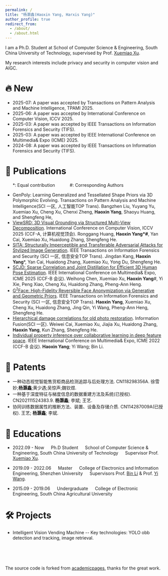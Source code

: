 ```yaml
---
permalink: /
title: "杨灏鑫(Haoxin Yang, Harxis Yang)"
author_profile: true
redirect_from: 
  - /about/
  - /about.html
---
```


I am a Ph.D. Student at School of Computer Science & Engineering, South China University of Technology, supervised by Prof. [Xuemiao Xu](https://www2.scut.edu.cn/cs/2017/0629/c22284a328094/page.htm).

My research interests include privacy and security in computer vision and AIGC.

# 🔥 New
<span class='anchor' id='-news'></span>
* 2025-07: A paper was accepted by Transactions on Pattern Analysis and Machine Intelligence, TPAMI 2025.
* 2025-06: A paper was accepted by International Conference on Computer Vision, ICCV 2025.
* 2025-03: A paper was accepted by IEEE Transactions on Information Forensics and Security (TIFS).
* 2025-03: A paper was accepted by IEEE International Conference on Multimedia& Expo (ICME) 2025.
* 2024-08: A paper was accepted by IEEE Transactions on Information Forensics and Security (TIFS).



# 📝 Publications
<span class='anchor' id='-publications'></span>
 &nbsp;&nbsp;&nbsp;&nbsp;&nbsp;&nbsp;*: Equal contribution &nbsp;&nbsp;&nbsp;&nbsp;&nbsp;&nbsp;&nbsp;&nbsp;&nbsp;&nbsp; #: Corresponding Authors
* GenPoly: Learning Generalized and Tessellated Shape Priors via 3D Polymorphic Evolving. Transactions on Pattern Analysis and Machine Intelligence(SCI 一区, 人工智能TOP Trans).  Bangzhen Liu, Yuyang Yu, Xuemiao Xu, Cheng Xu, Chenxi Zheng, **Haoxin Yang**, Shaoyu Huang, and Shengfeng He,
* [ViewSRD: 3D Visual Grounding via Structured Multi-View Decomposition](https://arxiv.org/abs/2507.11261). International Conference on Computer Vision, ICCV 2025 (CCF-A, 计算机视觉顶会). Ronggang Huang, **Haoxin Yang\*\#**, Yan Cai, Xuemiao Xu, Huaidong Zhang, Shengfeng He.
* [SITA: Structurally Imperceptible and Transferable Adversarial Attacks for Stylized Image Generation](https://arxiv.org/abs/2503.19791). IEEE Transactions on Information Forensics and Security (SCI 一区, 信息安全TOP Trans). Jingdan Kang, **Haoxin Yang***, Yan Cai, Huaidong Zhang, Xuemiao Xu, Yong Du, Shengfeng He.
* [SCJD: Sparse Correlation and Joint Distillation for Efficient 3D Human Pose Estimation](https://arxiv.org/abs/2503.14097). IEEE International Conference on Multimedia& Expo, ICME 2025 (CCF-B 会议). Weihong Chen, Xuemiao Xu, **Haoxin Yang**#, Yi Xie, Peng Xiao, Cheng Xu, Huaidong Zhang, Pheng-Ann Heng.
* [G<sup>2</sup>Face: High-Fidelity Reversible Face Anonymization via Generative and Geometric Priors](https://arxiv.org/abs/2408.09458). IEEE Transactions on Information Forensics and Security (SCI 一区, 信息安全TOP Trans). **Haoxin Yang**, Xuemiao Xu, Cheng Xu, Huaidong Zhang, Jing Qin, Yi Wang, Pheng-Ann Heng, Shengfeng He.
* [Hierarchical damage correlations for old photo restoration](https://www.sciencedirect.com/science/article/pii/S1566253524001180). Information Fusion(SCI 一区). Weiwei Cai, Xuemiao Xu, Jiajia Xu, Huaidong Zhang, **Haoxin Yang**, Kun Zhang, Shengfeng He.
* [Individual property inference over collaborative learning in deep feature space](https://ieeexplore.ieee.org/document/9859857). IEEE International Conference on Multimedia& Expo, ICME 2022 (CCF-B 会议). **Haoxin Yang**; Yi Wang; Bin Li.


# 🧾 Patents
* 一种动态视觉智能售货柜商品检测追踪与后处理方法. CN118298356A. 徐雪妙;**杨灏鑫**;黄少遇;吴惊声;魏钦煜.
* 一种基于深度特征与梯度信息的数据重建方法及系统(已授权). CN202111524383.9. **杨灏鑫**; 李斌; 王艺.
* 协同训练数据属性的推断方法、装置、设备及存储介质. CN114287009A(已授权). 王艺; **杨灏鑫**; 李斌.



# 📕 Educations
<span class='anchor' id='-education'></span>
* 2022.09 - Now 
&emsp; Ph.D Student
&emsp; School of Computer Science & Engineering, South China University of Technology
&emsp; Supervisor Prof. [Xuemiao Xu](https://scholar.google.com/citations?user=lFtJq3MAAAAJ&hl=zh-CN&oi=ao).

* 2019.09 - 2022.06 
&emsp; Master
&emsp; College of Electronics and Information Engineering, Shenzhen University
&emsp; Supervisors Prof. [Bin Li](https://scholar.google.com/citations?user=g0iR9IkAAAAJ&hl=zh-CN&oi=ao) & Prof. [Yi Wang](https://scholar.google.com/citations?user=hYVi3vIAAAAJ&hl=zh-CN&oi=ao).

* 2015.09 - 2019.06 
&emsp; Undergraduate
&emsp; College of Electronic Engineering, South China Agricultural University

# 🛠️ Projects
<span class='anchor' id='-projects'></span>
* Intelligent Vision Vending Machine -- Key technologies: YOLO obb detection and tracking, image retrieval.


<br/>

<br/>

<br/>

The source code is forked from [academicpages](https://github.com/academicpages/academicpages.github.io), thanks for the great work.